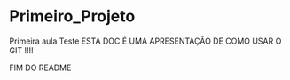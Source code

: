 # Primeiro_Projeto
Primeira aula
Teste
ESTA DOC É UMA APRESENTAÇÃO DE COMO USAR O GIT !!!!

FIM DO README
